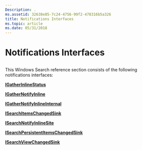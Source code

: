 ```yaml
---
Description: .
ms.assetid: 32638e85-7c24-4756-99f2-478316b5a326
title: Notifications Interfaces
ms.topic: article
ms.date: 05/31/2018
---
```


# Notifications Interfaces

## 

This Windows Search reference section consists of the following notifications interfaces:

[**IGatherInlineStatus**](https://msdn.microsoft.com/library/Bb231473(v=VS.85).aspx)

[**IGatherNotifyInline**](https://msdn.microsoft.com/library/Bb231470(v=VS.85).aspx)

[**IGatherNotifyInlineInternal**](https://msdn.microsoft.com/library/Bb231465(v=VS.85).aspx)

[**ISearchItemsChangedSink**](/windows/desktop/api/Searchapi/nn-searchapi-isearchitemschangedsink)

[**ISearchNotifyInlineSite**](/windows/desktop/api/Searchapi/nn-searchapi-isearchnotifyinlinesite)

[**ISearchPersistentItemsChangedSink**](/windows/desktop/api/Searchapi/nn-searchapi-isearchpersistentitemschangedsink)

[**ISearchViewChangedSink**](/windows/desktop/api/searchapi/nn-searchapi-isearchviewchangedsink)

 

 



